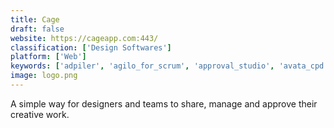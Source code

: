 ```yaml
---
title: Cage
draft: false 
website: https://cageapp.com:443/
classification: ['Design Softwares']
platform: ['Web']
keywords: ['adpiler', 'agilo_for_scrum', 'approval_studio', 'avata_cpd', 'axosoft', 'backlog', 'gitprime', 'invision', 'jira', 'proof_hq', 'proofhub', 'reviewstudio', 'taskblast', 'unfuddle', 'versionone', 'workfront', 'workgroups_davinci']
image: logo.png
---
```

A simple way for designers and teams to share, manage and approve their creative work.